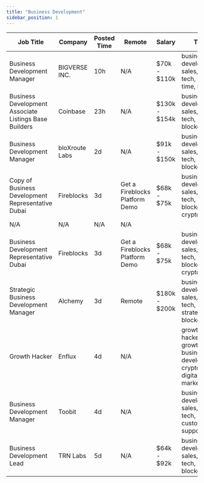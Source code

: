 ```yaml
---
title: "Business Development"
sidebar_position: 1
---
```


| Job Title | Company | Posted Time | Remote | Salary | Tags | Apply Link |
|-----------|---------|-------------|--------|--------|------|------------|
| Business Development Manager | BIGVERSE INC. | 10h | N/A | $70k - $110k | business development, sales, non tech, part time, remote | [Apply](https://web3.career/business-development-manager-bigverse-inc/99056) |
| Business Development Associate Listings Base Builders | Coinbase | 23h | N/A | $130k - $154k | business development, sales, non tech, remote, blockchain | [Apply](https://web3.career/business-development-associate-listings-base-builders-coinbase/99044) |
| Business Development Manager | bloXroute Labs | 2d | N/A | $91k - $150k | business development, sales, non tech, remote, blockchain | [Apply](https://web3.career/business-development-manager-blox-route/99017) |
| Copy of Business Development Representative Dubai | Fireblocks | 3d | Get a Fireblocks Platform Demo | $68k - $75k | business development, sales, non tech, blockchain, crypto | [Apply](https://web3.career/copy-of-business-development-representative-dubai-fireblocks/98989) |
| N/A | N/A | N/A | N/A |  |  | [Apply](https://web3.career/metana) |
| Business Development Representative Dubai | Fireblocks | 3d | Get a Fireblocks Platform Demo | $68k - $75k | business development, sales, non tech, blockchain, crypto | [Apply](https://web3.career/business-development-representative-dubai-fireblocks/98988) |
| Strategic Business Development Manager | Alchemy | 3d | Remote | $180k - $200k | business development, sales, non tech, strategy, blockchain | [Apply](https://web3.career/strategic-business-development-manager-alchemy/98942) |
| Growth Hacker | Enflux | 4d | N/A |  | growth hacker, growth, business development, crypto, digital marketing | [Apply](https://web3.career/growth-hacker-enflux/98928) |
| Business Development Manager | Toobit | 4d | N/A |  | business development, sales, non tech, crypto, customer support | [Apply](https://web3.career/business-development-manager-toobit/98919) |
| Business Development Lead | TRN Labs | 5d | N/A | $64k - $92k | business development, sales, non tech, lead, blockchain | [Apply](https://web3.career/business-development-lead-trn-labs/96177) |
